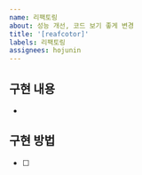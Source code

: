 ```yaml
---
name: 리팩토링
about: 성능 개선, 코드 보기 좋게 변경
title: '[reafcotor]'
labels: 리팩토링
assignees: hojunin
---
```


## 구현 내용

-

## 구현 방법

- [ ]
